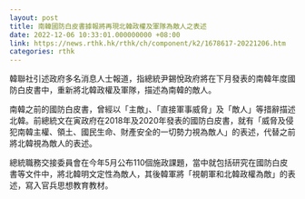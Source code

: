 ```yaml
---
layout: post
title: 南韓國防白皮書據報將再現北韓政權及軍隊為敵人之表述
date: 2022-12-06 10:33:01.000000000 +08:00
link: https://news.rthk.hk/rthk/ch/component/k2/1678617-20221206.htm
categories: rthk
---
```


韓聯社引述政府多名消息人士報道，指總統尹錫悅政府將在下月發表的南韓年度國防白皮書中，重新將北韓政權及軍隊，描述為南韓的敵人。

南韓之前的國防白皮書，曾經以「主敵」、「直接軍事威脅」及「敵人」等措辭描述北韓。前總統文在寅政府在2018年及2020年發表的國防白皮書，就有「威脅及侵犯南韓主權、領土、國民生命、財產安全的一切勢力視為敵人」的表述，代替之前將北韓視為敵人的表述。

總統職務交接委員會在今年5月公布110個施政課題，當中就包括研究在國防白皮書等文件中，將北韓明文定性為敵人，其後韓軍將「視朝軍和北韓政權為敵」的表述，寫入官兵思想教育教材。
